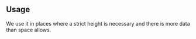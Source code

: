 ## Usage
We use it in places where a strict height is necessary and there is more data than space allows. 
